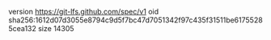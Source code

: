 version https://git-lfs.github.com/spec/v1
oid sha256:1612d07d3055e8794c9d5f7bc47d7051342f97c435f31511be61755285cea132
size 14305

